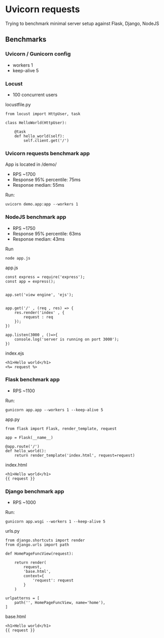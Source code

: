 # Uvicorn requests

Trying to benchmark minimal server setup against Flask, Django, NodeJS


## Benchmarks


### Uvicorn / Gunicorn config
- workers 1
- keep-alive 5

### Locust

- 100 concurrent users

locustfile.py
```
from locust import HttpUser, task

class HelloWorld(HttpUser):

    @task
    def hello_world(self):
        self.client.get('/')
```

### Uvicorn requests benchmark app

App is located in /demo/

- RPS ~1700
- Response 95% percentile: 75ms
- Response median: 55ms

Run:
```
uvicorn demo.app:app --workers 1
```

### NodeJS benchmark app

- RPS ~1750
- Response 95% percentile: 63ms
- Response median: 43ms

Run
```
node app.js
```

app.js
```
const express = require('express');
const app = express();


app.set('view engine', 'ejs');


app.get('/' , (req , res) => {
    res.render('index' , {
        request : req
    });
})

app.listen(3000 , ()=>{
    console.log('server is running on port 3000');
})
```

index.ejs
```
<h1>Hello world</h1>
<%= request %>
```

### Flask benchmark app

- RPS ~1100

Run:
```
gunicorn app.app --workers 1 --keep-alive 5
```

app.py
```
from flask import Flask, render_template, request

app = Flask(__name__)

@app.route('/')
def hello_world():
    return render_template('index.html', request=request)
```

index.html
```
<h1>Hello world</h1>
{{ request }}
```

### Django benchmark app

- RPS ~1000

Run:
```
gunicorn app.wsgi --workers 1 --keep-alive 5
```

urls.py
```
from django.shortcuts import render
from django.urls import path

def HomePageFuncView(request):

    return render(
        request,
        'base.html',
        context={
            'request': request
        }
    )

urlpatterns = [
    path('', HomePageFuncView, name='home'),
]
```

base.html
```
<h1>Hello world</h1>
{{ request }}
```
